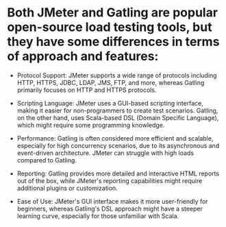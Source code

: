 # Both JMeter and Gatling are popular open-source load testing tools, but they have some differences in terms of approach and features:

* Protocol Support: JMeter supports a wide range of protocols including HTTP, HTTPS, JDBC, LDAP, JMS, FTP, and more, whereas Gatling primarily focuses on HTTP and HTTPS protocols.

* Scripting Language: JMeter uses a GUI-based scripting interface, making it easier for non-programmers to create test scenarios. Gatling, on the other hand, uses Scala-based DSL (Domain Specific Language), which might require some programming knowledge.

* Performance: Gatling is often considered more efficient and scalable, especially for high concurrency scenarios, due to its asynchronous and event-driven architecture. JMeter can struggle with high loads compared to Gatling.

* Reporting: Gatling provides more detailed and interactive HTML reports out of the box, while JMeter's reporting capabilities might require additional plugins or customization.

* Ease of Use: JMeter's GUI interface makes it more user-friendly for beginners, whereas Gatling's DSL approach might have a steeper learning curve, especially for those unfamiliar with Scala.
